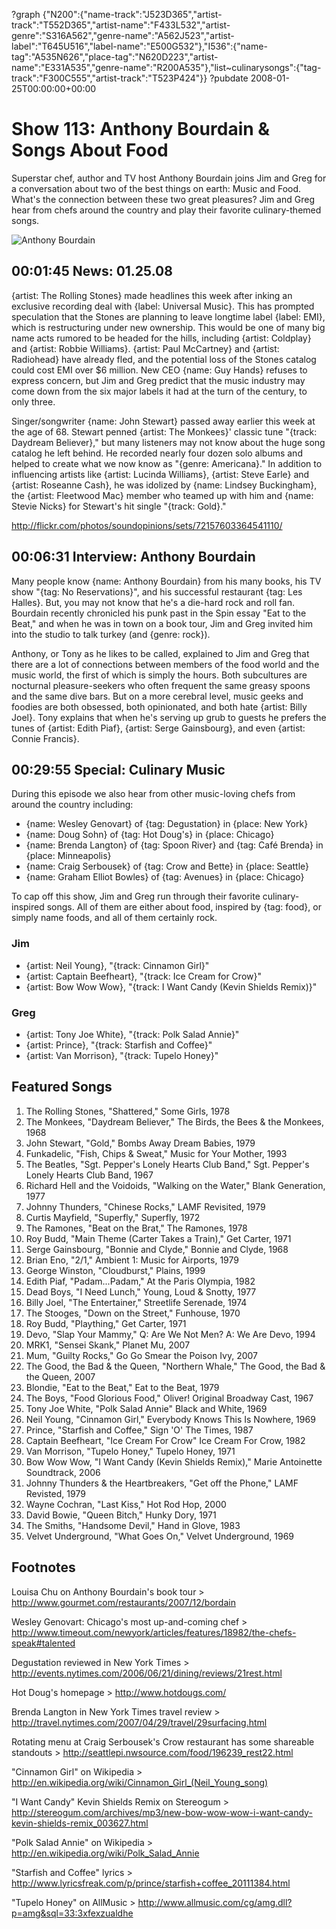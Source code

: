 ?graph {"N200":{"name-track":"J523D365","artist-track":"T552D365","artist-name":"F433L532","artist-genre":"S316A562","genre-name":"A562J523","artist-label":"T645U516","label-name":"E500G532"},"I536":{"name-tag":"A535N626","place-tag":"N620D223","artist-name":"E331A535","genre-name":"R200A535"},"list~culinarysongs":{"tag-track":"F300C555","artist-track":"T523P424"}}
?pubdate 2008-01-25T00:00:00+00:00

# Show 113: Anthony Bourdain & Songs About Food
Superstar chef, author and TV host Anthony Bourdain joins Jim and Greg for a conversation about two of the best things on earth: Music and Food. What's the connection between these two great pleasures? Jim and Greg hear from chefs around the country and play their favorite culinary-themed songs. 

![Anthony Bourdain](http://static.soundopinions.org/images/2008/bourdain2.jpg)

## 00:01:45 News: 01.25.08
{artist: The Rolling Stones} made headlines this week after inking an exclusive recording deal with {label: Universal Music}. This has prompted speculation that the Stones are planning to leave longtime label {label: EMI}, which is restructuring under new ownership. This would be one of many big name acts rumored to be headed for the hills, including {artist: Coldplay} and {artist: Robbie Williams}. {artist: Paul McCartney} and {artist: Radiohead} have already fled, and the potential loss of the Stones catalog could cost EMI over $6 million. New CEO {name: Guy Hands} refuses to express concern, but Jim and Greg predict that the music industry may come down from the six major labels it had at the turn of the century, to only three.

Singer/songwriter {name: John Stewart} passed away earlier this week at the age of 68. Stewart penned {artist: The Monkees}' classic tune "{track: Daydream Believer}," but many listeners may not know about the huge song catalog he left behind. He recorded nearly four dozen solo albums and helped to create what we now know as "{genre: Americana}." In addition to influencing artists like {artist: Lucinda Williams}, {artist: Steve Earle} and {artist: Roseanne Cash}, he was idolized by {name: Lindsey Buckingham}, the {artist: Fleetwood Mac} member who teamed up with him and {name: Stevie Nicks} for Stewart's hit single "{track: Gold}."

http://flickr.com/photos/soundopinions/sets/72157603364541110/

## 00:06:31 Interview: Anthony Bourdain
Many people know {name: Anthony Bourdain} from his many books, his TV show "{tag: No Reservations}", and his successful restaurant {tag: Les Halles}. But, you may not know that he's a die-hard rock and roll fan. Bourdain recently chronicled his punk past in the Spin essay "Eat to the Beat," and when he was in town on a book tour, Jim and Greg invited him into the studio to talk turkey (and {genre: rock}).

Anthony, or Tony as he likes to be called, explained to Jim and Greg that there are a lot of connections between members of the food world and the music world, the first of which is simply the hours. Both subcultures are nocturnal pleasure-seekers who often frequent the same greasy spoons and the same dive bars. But on a more cerebral level, music geeks and foodies are both obsessed, both opinionated, and both hate {artist: Billy Joel}. Tony explains that when he's serving up grub to guests he prefers the tunes of {artist: Edith Piaf}, {artist: Serge Gainsbourg}, and even {artist: Connie Francis}. 

## 00:29:55 Special: Culinary Music
During this episode we also hear from other music-loving chefs from around the country including:

- {name: Wesley Genovart} of {tag: Degustation} in {place: New York}
- {name: Doug Sohn} of {tag: Hot Doug's} in {place: Chicago}
- {name: Brenda Langton} of {tag: Spoon River} and {tag: Café Brenda} in {place: Minneapolis} 
- {name: Craig Serbousek} of {tag: Crow and Bette} in {place: Seattle}
- {name: Graham Elliot Bowles} of {tag: Avenues} in {place: Chicago}

To cap off this show, Jim and Greg run through their favorite culinary-inspired songs. All of them are either about food, inspired by {tag: food}, or simply name foods, and all of them certainly rock.

### Jim
- {artist: Neil Young}, "{track: Cinnamon Girl}" 
- {artist: Captain Beefheart}, "{track: Ice Cream for Crow}" 
- {artist: Bow Wow Wow}, "{track: I Want Candy (Kevin Shields Remix)}" 

### Greg
- {artist: Tony Joe White}, "{track: Polk Salad Annie}"
- {artist: Prince}, "{track: Starfish and Coffee}" 
- {artist: Van Morrison}, "{track: Tupelo Honey}" 

## Featured Songs
1. The Rolling Stones, "Shattered," Some Girls, 1978
2. The Monkees, "Daydream Believer," The Birds, the Bees & the Monkees, 1968
3. John Stewart, "Gold," Bombs Away Dream Babies, 1979
4. Funkadelic, "Fish, Chips & Sweat," Music for Your Mother, 1993
5. The Beatles, "Sgt. Pepper's Lonely Hearts Club Band," Sgt. Pepper's Lonely Hearts Club Band, 1967
6. Richard Hell and the Voidoids, "Walking on the Water," Blank Generation, 1977
7. Johnny Thunders, "Chinese Rocks," LAMF Revisited, 1979
8. Curtis Mayfield, "Superfly," Superfly, 1972
9. The Ramones, "Beat on the Brat," The Ramones, 1978
10. Roy Budd, "Main Theme (Carter Takes a Train)," Get Carter, 1971
11. Serge Gainsbourg, "Bonnie and Clyde," Bonnie and Clyde, 1968
12. Brian Eno, "2/1," Ambient 1: Music for Airports, 1979
13. George Winston, "Cloudburst," Plains, 1999
14. Edith Piaf, "Padam...Padam," At the Paris Olympia, 1982
15. Dead Boys, "I Need Lunch," Young, Loud & Snotty, 1977
16. Billy Joel, "The Entertainer," Streetlife Serenade, 1974
17. The Stooges, "Down on the Street," Funhouse, 1970
18. Roy Budd, "Plaything," Get Carter, 1971
19. Devo, "Slap Your Mammy," Q: Are We Not Men? A: We Are Devo, 1994
20. MRK1, "Sensei Skank," Planet Mu, 2007
21. Mum, "Guilty Rocks," Go Go Smear the Poison Ivy, 2007
22. The Good, the Bad & the Queen, "Northern Whale," The Good, the Bad & the Queen, 2007
23. Blondie, "Eat to the Beat," Eat to the Beat, 1979
24. The Boys, "Food Glorious Food," Oliver! Original Broadway Cast, 1967
25. Tony Joe White, "Polk Salad Annie" Black and White, 1969
26. Neil Young, "Cinnamon Girl," Everybody Knows This Is Nowhere, 1969
27. Prince, "Starfish and Coffee," Sign 'O' The Times, 1987
28. Captain Beefheart, "Ice Cream For Crow" Ice Cream For Crow, 1982
29. Van Morrison, "Tupelo Honey," Tupelo Honey, 1971
30. Bow Wow Wow, "I Want Candy (Kevin Shields Remix)," Marie Antoinette Soundtrack, 2006
31. Johnny Thunders & the Heartbreakers, "Get off the Phone," LAMF Revisted, 1979
32. Wayne Cochran, "Last Kiss," Hot Rod Hop, 2000
33. David Bowie, "Queen Bitch," Hunky Dory, 1971
34. The Smiths, "Handsome Devil," Hand in Glove, 1983
35. Velvet Underground, "What Goes On," Velvet Underground, 1969

## Footnotes

Louisa Chu on Anthony Bourdain's book tour > http://www.gourmet.com/restaurants/2007/12/bordain

Wesley Genovart: Chicago's most up-and-coming chef > http://www.timeout.com/newyork/articles/features/18982/the-chefs-speak#talented

Degustation reviewed in New York Times > http://events.nytimes.com/2006/06/21/dining/reviews/21rest.html

Hot Doug's homepage > http://www.hotdougs.com/

Brenda Langton in New York Times travel review > http://travel.nytimes.com/2007/04/29/travel/29surfacing.html

Rotating menu at Craig Serbousek's Crow restaurant has some shareable standouts > http://seattlepi.nwsource.com/food/196239_rest22.html

"Cinnamon Girl" on Wikipedia > http://en.wikipedia.org/wiki/Cinnamon_Girl_(Neil_Young_song)

"I Want Candy" Kevin Shields Remix on Stereogum > http://stereogum.com/archives/mp3/new-bow-wow-wow-i-want-candy-kevin-shields-remix_003627.html

"Polk Salad Annie" on Wikipedia > http://en.wikipedia.org/wiki/Polk_Salad_Annie

"Starfish and Coffee" lyrics > http://www.lyricsfreak.com/p/prince/starfish+coffee_20111384.html

"Tupelo Honey" on AllMusic > http://www.allmusic.com/cg/amg.dll?p=amg&sql=33:3xfexzualdhe